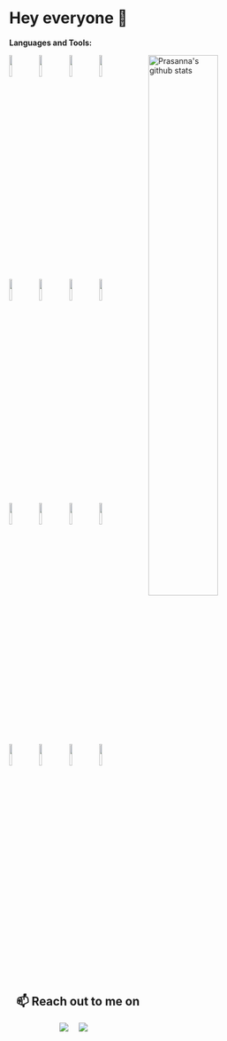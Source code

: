 

<!--
**prasannarajezzzy/prasannarajezzzy** is a ✨ _special_ ✨ repository because its `README.md` (this file) appears on your GitHub profile.

Here are some ideas to get you started:

- 🔭 I’m currently working on ...
- 🌱 I’m currently learning ...
- 👯 I’m looking to collaborate on ...
- 🤔 I’m looking for help with ...
- 💬 Ask me about ...
- 📫 How to reach me: ...
- 😄 Pronouns: ...
- ⚡ Fun fact: ...
-->
# Hey everyone 👋 
<!-- <div>
 
  ![](https://komarev.com/ghpvc/?username=prasannarajezzzy&color=blue&style=flat-square&label=Profile+visitors)</div>

# Prasanna Portfolio for Pantry Node Project
Student ID :(011678538)
## Summary:

During the reporting period, significant progress was made in various UI implementation tasks. The Sales Page UI and Registration Success Page UI were successfully implemented. Additionally, assistance was provided to Srinivasa in implementing the Donot UI page, where collaborative pair programming with Devang was employed to ensure efficient progress. Furthermore, assistance was extended to Sachin in the implementation of the Forgot Password and Verification page. Lastly, several pull requests were reviewed to ensure the quality and functionality of the implemented features. Overall, the team's efforts and collaboration led to substantial advancements in UI implementation and provided support to team members in achieving their goals.


## HighLights:
-  Sales Page UI Implementation [#102](https://github.com/ChicoState/PantryNode/pull/135)
-  Registration Success Page UI Implementation [#95](https://github.com/ChicoState/PantryNode/pull/96)
-  Reviewed PR   [#89](https://github.com/ChicoState/PantryNode/pull/93),[#137](https://github.com/ChicoState/PantryNode/pull/137), [#138](https://github.com/ChicoState/PantryNode/pull/138),[#169](https://github.com/ChicoState/PantryNode/pull/169),[#197](https://github.com/ChicoState/PantryNode/pull/197),[#201](https://github.com/ChicoState/PantryNode/pull/202)
-  Assited and pair programming with other [#77](https://github.com/ChicoState/PantryNode/commit/eab98739c114c389425ca83eb5915256981246a3),[#197](https://github.com/ChicoState/PantryNode/commit/d02691123f72621c5101636721f56ef5d37a59f1)

#Project TimeLine

# Sprint 1 (February 28 - March 20):
  - Discussed with Front-End and Back-End Team to get to know about the tech stack 
  - Finalizing the architecture and file structure
  - Planed UI on Figma assigned task for myself


# Sprint 2 (March 21 - April 3)
  - Discussed with Front-End Team regarding the implemented UI and PR 
[Implementation of Register Success Page #95](https://github.com/ChicoState/PantryNode/pull/96)
Reviewed PR:
- [Form Validation on Login-Register View #89 #93](https://github.com/ChicoState/PantryNode/pull/93)
# Sprint 3 (April 4 - 17)
  - Discussed with BackEnd Team regarding the API implementation and UI changes requirements. 
[Implementation of List Sale Items based on category selected on Sales Report page #102 #135](https://github.com/ChicoState/PantryNode/pull/135)

Reviewed PR:
  - Discussed with Team regarding UI related PR and raised some issues 
- [Donor page improvements#77 #137](https://github.com/ChicoState/PantryNode/pull/137)
- [Adding mongoose dependancy again](https://github.com/ChicoState/PantryNode/pull/138)
- [Set up Testing Ci for main branch #169](https://github.com/ChicoState/PantryNode/pull/169)

# Sprint 4 (April 18 - May 1)
  - Discussed with Login, Verification and Signup page improvements 
Reviewed PR:
- [Implemented Forgot password Frontend. Issue#136 #197](https://github.com/ChicoState/PantryNode/pull/197)

# Sprint 5 (May 2 - 15)
Reviewed PR:
 - [Resolved Input validation issue and input length for verify Code#201](https://github.com/ChicoState/PantryNode/pull/202)

 -->


**Languages and Tools:** 
<p>
    

<a href="https://github.com/anuraghazra/github-readme-stats">
  <img align="right" width="50%" src="https://github-readme-stats.anuraghazra1.vercel.app/api?username=prasannarajezzzy&show_icons=true&include_all_commits=true&theme=dracula" alt="Prasanna's github stats" />
</a>
  <code><img width="10%" src="https://www.vectorlogo.zone/logos/python/python-ar21.svg"></code>
  <code><img width="10%" src="https://www.vectorlogo.zone/logos/jupyter/jupyter-ar21.svg"></code>
  <code><img width="10%" src="https://www.vectorlogo.zone/logos/tensorflow/tensorflow-ar21.svg"></code>
  <code><img width="10%" src="https://www.vectorlogo.zone/logos/pytorch/pytorch-ar21.svg"></code>
  
  <br />
  
  
  <code><img width="10%" src="https://www.vectorlogo.zone/logos/amazon_aws/amazon_aws-ar21.svg"></code>
  <code><img width="10%" src="https://www.vectorlogo.zone/logos/docker/docker-ar21.svg"></code>
  <code><img width="10%" src="https://www.vectorlogo.zone/logos/mongodb/mongodb-ar21.svg"></code>
  <code><img width="10%" src="https://www.vectorlogo.zone/logos/docker/docker-ar21.svg"></code>
  <br />
  
  <code><img width="10%" src="https://branditechture.agency/brand-logos/wp-content/uploads/wpdm-cache/JetBrains-PyCharm-900x0.png"></code>
  <code><img width="10%" src="https://www.vectorlogo.zone/logos/javascript/javascript-ar21.svg"></code>
  <code><img width="10%" src="https://www.vectorlogo.zone/logos/java/java-ar21.svg"></code>
  <code><img width="10%" src="https://www.vectorlogo.zone/logos/mysql/mysql-ar21.svg"></code>
  
  <br />
  
  <code><img width="10%" src="https://www.vectorlogo.zone/logos/git-scm/git-scm-ar21.svg"></code>
  <code><img width="10%" src="https://seeklogo.com/images/S/scikit-learn-logo-8766D07E2E-seeklogo.com.png"></code>
  <code><img width="10%" src="https://www.vectorlogo.zone/logos/linux/linux-ar21.svg"></code>
  <code><img width="10%" src="https://www.vectorlogo.zone/logos/getpostman/getpostman-ar21.svg"></code>


</p>
<br/>
<h2 align="center">📫 Reach out to me on</h2>
<p align="center">
  <a target="_blank"href="https://www.linkedin.com/in/prasanna-rajendra/"><img src="https://img.shields.io/badge/linkedin-%230077B5.svg?&style=for-the-badge&logo=linkedin&logoColor=white" /></a>&nbsp;&nbsp;&nbsp;&nbsp;
  <a href="mailto:prvaddkkepurakkal@csuchico.edu"><img src="https://img.shields.io/badge/gmail-%23D14836.svg?&style=for-the-badge&logo=gmail&logoColor=white" /></a>&nbsp;&nbsp;&nbsp;&nbsp;
</p>

